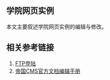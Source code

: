 ## 学院网页实例
本文主要叙述学院网页实例的编辑与修改。

## 相关参考链接
1. [FTP登陆](https://jingyan.baidu.com/article/f25ef254134bef482c1b82c2.html)
2. [帝国CMS官方文档编辑手册](http://www.phome.net/doc/manual/editor/)
